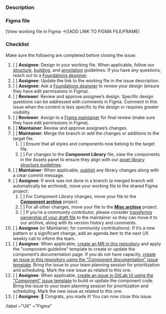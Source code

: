<!--
Start by choosing one of the following based on the nature of your contribution:
   - For changes or additions to an existing file, create a branch in Figma (this new file is considered the “working file”). Include the issue or MR number in the branch name. Make changes in the working file and request a review when ready. See https://www.figma.com/best-practices/branching-in-figma/ for details about branching.
   - For new files, duplicate the template that is most relevant (https://www.figma.com/files/project/5846042/Templates) to the project that also is the most relevant. Update the file name and cover details (this new file is considered the “working file”) and proceed with the design.
   - For community contributions, create a new file in your drafts, or duplicate an existing file to your drafts.

To move a duplicate file:
Open the duplicate, then use the dropdown next to the file name to select
“Move to Project…” and select the desired project as the new location. The duplicate is now the “working file.”
-->

### Description

<!-- Add a short description of your contribution. Consider adding
a checklist of variations, states, and breakpoints to the description so that reviewers can be sure to cross reference everything that has been completed. -->

### Figma file

<!-- Before pasting the link to your Figma file/frame, in the file sharing settings, make sure that “anyone with the link” can view or that a specific user has been invited to the file. -->

[View working file in Figma →](ADD LINK TO FIGMA FILE/FRAME)

### Checklist

Make sure the following are completed before closing the issue:

1. [ ] **Assignee**: Design in your working file. When applicable, follow our 
   [structure][structure], [building][building], and [annotation][annotation] guidelines. If you have any questions, reach out to a [Foundations designer][foundations-team].
1. [ ] **Assignee**: Update the link to the working file in the issue 
   description.
1. [ ] **Assignee**: Ask a [Foundations designer][foundations-team]
   to review your design (ensure they have edit permissions in Figma).
1. [ ] **Reviewer**: Review and approve assignee’s design. Specific design 
   questions can be addressed with comments in Figma. Comment in this issue when the content is less specific to the design or requires greater visibility.
1. [ ] **Reviewer**: Assign to a [Figma maintainer][figma-maintainer]
   for final review (make sure they have edit permissions in Figma).
1. [ ] **Maintainer**: Review and approve assignee’s changes.
1. [ ] **Maintainer**: Merge the branch or add the changes or additions to the
   target file.
     1. [ ] Ensure that all styles and components now belong to the target file.
     1. [ ] For changes to the **Component Library** file, view the components in the Assets panel to ensure they align with our [asset library structure guidelines][structure].
1. [ ] **Maintainer**: When applicable, [publish][publishing] any library 
   changes along with a clear commit message.
1. [ ] **Assignee**: If work was not done in a branch (a merged branch will automatically be archived), move your working file 
   to the shared Figma project:
     1. [ ] For Component Library changes, move your file to the [**Component archive**][component-archive] project.
     1. [ ] For all other changes, move your file to the [**Misc archive**][misc-archive] project.
     1. [ ] If you’re a community contributor, please consider [transfering ownership of your draft file](https://help.figma.com/hc/en-us/articles/360040530853) to the maintainer so they can move it to our archive, along with its version history and comments.
1. [ ] **Assignee** (or Maintainer, for community contributions): If it’s a new
   pattern or a significant change, add an agenda item to the next UX weekly call to inform the team.
1. [ ] **Assignee**: When applicable, [create an MR in this repository][new-gitlab-ui-mr] and apply the "component-guideline" template 
   to create or update the component’s documentation page. If you do not have capacity, [create an issue in this repository using the "Component documentation" issue template][pajamas-component-documentation-template]. Bring the issue to your team planning session for prioritization and scheduling. Mark the new issue as related to this one.
1. [ ] **Assignee**: When applicable, [create an issue in GitLab UI using the "Component" issue template][gitlab-ui-component-template] to build or update the component code. Bring the issue to your team planning session for prioritization and scheduling. Mark the new issue as related to this one.
1. [ ] **Assignee**: 🎉 Congrats, you made it! You can now close this issue.

/label ~"UX" ~"Figma"

[annotation]: https://gitlab.com/gitlab-org/gitlab-services/design.gitlab.com/-/blob/main/doc/pajamas-ui-kit.md#adding-descriptions-notes-and-annotations
[building]: https://gitlab.com/gitlab-org/gitlab-services/design.gitlab.com/-/blob/main/doc/pajamas-ui-kit.md#building-components
[foundations-team]: https://about.gitlab.com/company/team/?department=ecosystem-foundations-team
[figma-maintainer]: https://about.gitlab.com/handbook/engineering/projects/#design.gitlab.com
[publishing]: https://gitlab.com/gitlab-org/gitlab-services/design.gitlab.com/-/blob/main/doc/pajamas-ui-kit.md#publishing-changes
[structure]: https://gitlab.com/gitlab-org/gitlab-services/design.gitlab.com/-/blob/main/doc/pajamas-ui-kit.md#structure
[component-guideline-template]: https://gitlab.com/gitlab-org/gitlab-services/design.gitlab.com/-/blob/main/.gitlab/merge_request_templates/component-guideline.md
[component-archive]: https://www.figma.com/files/project/5472112/Component-archive
[misc-archive]: https://www.figma.com/files/project/10620392/Misc-archive
[gitlab-ui-component-template]: https://gitlab.com/gitlab-org/gitlab-ui/-/issues/new?issuable_template=Component
[pajamas-component-documentation-template]: https://gitlab.com/gitlab-org/gitlab-services/design.gitlab.com/-/issues/new?issuable_template=Component%20documentation
[new-gitlab-ui-mr]: https://gitlab.com/gitlab-org/gitlab-ui/-/merge_requests/new


